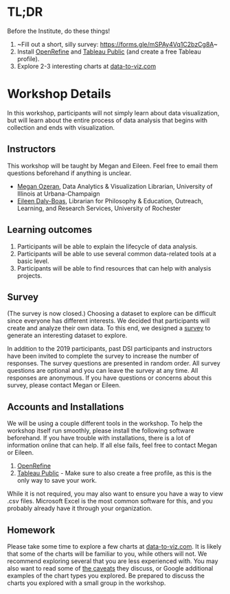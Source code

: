 # TL;DR
Before the Institute, do these things!
1. ~Fill out a short, silly survey: https://forms.gle/mSPAy4Vq1C2bzCg8A~
2. Install [OpenRefine](https://github.com/OpenRefine/OpenRefine/wiki/Installation-Instructions) and [Tableau Public](https://public.tableau.com/s/) (and create a free Tableau profile).
3. Explore 2-3 interesting charts at [data-to-viz.com](http://data-to-viz.com/) 

# Workshop Details

In this workshop, participants will not simply learn about data visualization, but will learn about the entire process of data analysis that begins with collection and ends with visualization.

## Instructors
This workshop will be taught by Megan and Eileen. Feel free to email them questions beforehand if anything is unclear.
- [Megan Ozeran](mailto:mozeran@illinois.edu), Data Analytics & Visualization Librarian, University of Illinois at Urbana-Champaign
- [Eileen Daly-Boas](mailto:edaly@library.rochester.edu), Librarian for Philosophy & Education, Outreach, Learning, and Research Services, University of Rochester

## Learning outcomes
1.	Participants will be able to explain the lifecycle of data analysis.
2.	Participants will be able to use several common data-related tools at a basic level.
3.	Participants will be able to find resources that can help with analysis projects.

## Survey
(The survey is now closed.) Choosing a dataset to explore can be difficult since everyone has different interests. We decided that participants will create and analyze their own data. To this end, we designed a [survey](https://forms.gle/mSPAy4Vq1C2bzCg8A) to generate an interesting dataset to explore. 

In addition to the 2019 participants, past DSI participants and instructors have been invited to complete the survey to increase the number of responses. The survey questions are presented in random order. All survey questions are optional and you can leave the survey at any time. All responses are anonymous. If you have questions or concerns about this survey, please contact Megan or Eileen.

## Accounts and Installations
We will be using a couple different tools in the workshop. To help the workshop itself run smoothly, please install the following software beforehand. If you have trouble with installations, there is a lot of information online that can help. If all else fails, feel free to contact Megan or Eileen.
1. [OpenRefine](https://github.com/OpenRefine/OpenRefine/wiki/Installation-Instructions)
2. [Tableau Public](https://public.tableau.com/s/) - Make sure to also create a free profile, as this is the only way to save your work.

While it is not required, you may also want to ensure you have a way to view .csv files. Microsoft Excel is the most common software for this, and you probably already have it through your organization.

## Homework
Please take some time to explore a few charts at [data-to-viz.com](http://data-to-viz.com/). It is likely that some of the charts will be familiar to you, while others will not. We recommend exploring several that you are less experienced with. You may also want to read some of [the caveats](https://www.data-to-viz.com/caveats.html) they discuss, or Google additional examples of the chart types you explored. Be prepared to discuss the charts you explored with a small group in the workshop.
